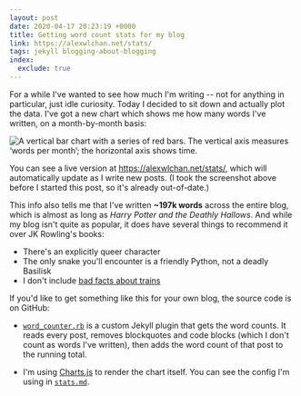 ```yaml
---
layout: post
date: 2020-04-17 20:23:19 +0000
title: Getting word count stats for my blog
link: https://alexwlchan.net/stats/
tags: jekyll blogging-about-blogging
index:
  exclude: true
---
```


For a while I've wanted to see how much I'm writing -- not for anything in particular, just idle curiosity.
Today I decided to sit down and actually plot the data.
I've got a new chart which shows me how many words I've written, on a month-by-month basis:

<img src="/images/2020/word_count_1x.png" srcset="/images/2020/word_count_1x.png 1x, /images/2020/word_count_2x.png 2x, /images/2020/word_count_3x.png 3x" alt="A vertical bar chart with a series of red bars. The vertical axis measures ‘words per month’; the horizontal axis shows time.">

You can see a live version at <https://alexwlchan.net/stats/>, which will automatically update as I write new posts.
(I took the screenshot above before I started this post, so it's already out-of-date.)

This info also tells me that I've written **~197k words** across the entire blog, which is almost as long as *Harry Potter and the Deathly Hallows*.
And while my blog isn't quite as popular, it does have several things to recommend it over JK Rowling's books:

*   There's an explicitly queer character
*   The only snake you'll encounter is a friendly Python, not a deadly Basilisk
*   I don't include [bad facts about trains](https://scifi.stackexchange.com/q/68001/3567)

If you'd like to get something like this for your own blog, the source code is on GitHub:

-   [`word_counter.rb`](https://github.com/alexwlchan/alexwlchan.net/blob/live/src/_plugins/word_counter.rb) is a custom Jekyll plugin that gets the word counts.
    It reads every post, removes blockquotes and code blocks (which I don't count as words I've written), then adds the word count of that post to the running total.

-   I'm using [Charts.js](https://www.chartjs.org/) to render the chart itself.
    You can see the config I'm using in [`stats.md`](https://raw.githubusercontent.com/alexwlchan/alexwlchan.net/live/src/stats.md).
